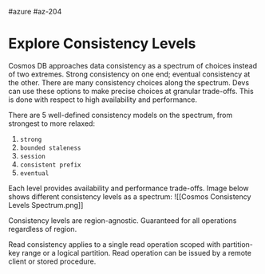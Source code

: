 #azure #az-204 

# Explore Consistency Levels
Cosmos DB approaches data consistency as a spectrum of choices instead of two extremes.
Strong consistency on one end; eventual consistency at the other.
There are many consistency choices along the spectrum.
Devs can use these options to make precise choices at granular trade-offs.
This is done with respect to high availability and performance.

There are 5 well-defined consistency models on the spectrum, from strongest to more relaxed:
1. `strong`
2. `bounded staleness`
3. `session`
4. `consistent prefix`
5. `eventual`

Each level provides availability and performance trade-offs.
Image below shows different consistency levels as a spectrum:
![[Cosmos Consistency Levels Spectrum.png]]

Consistency levels are region-agnostic.
Guaranteed for all operations regardless of region.

Read consistency applies to a single read operation scoped with partition-key range or a logical partition.
Read operation can be issued by a remote client or stored procedure.